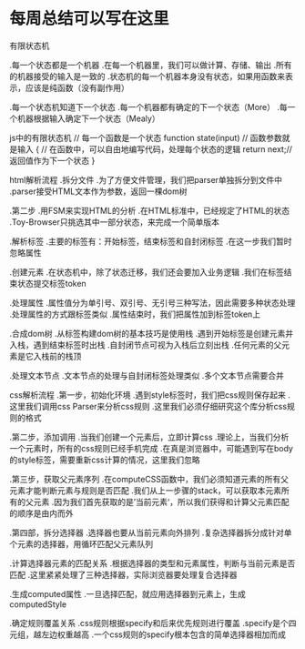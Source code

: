 # 每周总结可以写在这里

有限状态机

  .每一个状态都是一个机器
    .在每一个机器里，我们可以做计算、存储、输出
    .所有的机器接受的输入是一致的
    .状态机的每一个机器本身没有状态，如果用函数来表示，应该是纯函数（没有副作用）

  .每一个状态机知道下一个状态
    .每一个机器都有确定的下一个状态（More）
    .每一个机器根据输入确定下一个状态（Mealy）

js中的有限状态机
  // 每一个函数是一个状态
  function state(input) // 函数参数就是输入
  {
    // 在函数中，可以自由地编写代码，处理每个状态的逻辑
    return next;// 返回值作为下一个状态
  }


html解析流程
  .拆分文件
    .为了方便文件管理，我们把parser单独拆分到文件中
    .parser接受HTML文本作为参数，返回一棵dom树

  .第二步
    .用FSM来实现HTML的分析
    .在HTML标准中，已经规定了HTML的状态
    .Toy-Browser只挑选其中一部分状态，来完成一个简单版本

  .解析标签
    .主要的标签有：开始标签，结束标签和自封闭标签
    .在这一步我们暂时忽略属性

  .创建元素
    .在状态机中，除了状态迁移，我们还会要加入业务逻辑
    .我们在标签结束状态提交标签token

  .处理属性
    .属性值分为单引号、双引号、无引号三种写法，因此需要多种状态处理
    .处理属性的方式跟标签类似
    .属性结束时，我们把属性加到标签token上

  .合成dom树
    .从标签构建dom树的基本技巧是使用栈
    .遇到开始标签是创建元素并入栈，遇到结束标签时出栈
    .自封闭节点可视为入栈后立刻出栈
    .任何元素的父元素是它入栈前的栈顶

  .处理文本节点
    .文本节点的处理与自封闭标签处理类似
    .多个文本节点需要合并

css解析流程
  .第一步，初始化环境
    .遇到style标签时，我们把css规则保存起来
    .这里我们调用css Parser来分析css规则
    .这里我们必须仔细研究这个库分析css规则的格式

  .第二步，添加调用
    .当我们创建一个元素后，立即计算css
    .理论上，当我们分析一个元素时，所有的css规则已经手机完成
    .在真是浏览器中，可能遇到写在body的style标签，需要重新css计算的情况，这里我们忽略

  .第三步，获取父元素序列
    .在computeCSS函数中，我们必须知道元素的所有父元素才能判断元素与规则是否匹配
    .我们从上一步骤的stack，可以获取本元素所有的父元素
    .因为我们首先获取的是’当前元素‘，所以我们获得和计算父元素匹配的顺序是由内而外

  .第四部，拆分选择器
    .选择器也要从当前元素向外排列
    .复杂选择器拆分成针对单个元素的选择器，用循环匹配父元素队列

  .计算选择器元素的匹配关系
    .根据选择器的类型和元素属性，判断与当前元素是否匹配
    .这里紧紧处理了三种选择器，实际浏览器要处理复合选择器

  .生成computed属性
    .一旦选择匹配，就应用选择器到元素上，生成computedStyle

  .确定规则覆盖关系
    .css规则根据specify和后来优先规则进行覆盖
    .specify是个四元组，越左边权重越高
    .一个css规则的specify根本包含的简单选择器相加而成